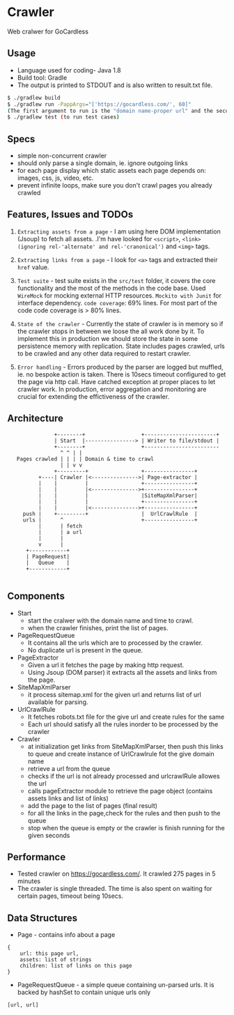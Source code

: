 # Crawler

Web cralwer for GoCardless


## Usage
- Language used for coding- Java 1.8
- Build tool: Gradle
- The output is printed to STDOUT and is also written to result.txt file.
```bash
$ ./gradlew build
$ ./gradlew run -PappArgs="['https://gocardless.com/', 60]"
(The first argument to run is the "domain name-proper url" and the second (here 60) is the "max time (in seconds) " the crawler should run. Since crawling takes lot of time we might want to run crawler only for some time)
$ ./gradlew test (to run test cases)
```

## Specs

- simple non-concurrent crawler
- should only parse a single domain, ie. ignore outgoing links
- for each page display which static assets each page depends on: images, css, js, video, etc.
- prevent infinite loops, make sure you don't crawl pages you already crawled

## Features, Issues and TODOs
1. `Extracting assets from a page` - I am using here DOM implementation (Jsoup) to fetch all assets. .I'm have looked for `<script>`, `<link> (ignoring rel-'alternate' and rel-'cranonical')` and `<img>` tags.

2. `Extracting links from a page` - I look for `<a>` tags and extracted their `href` value.

3. `Test suite` - test suite exists in the `src/test` folder, it covers the core functionality and
the most of the methods in the code base. Used `WireMock` for mocking external HTTP resources. `Mockito with Junit` for interface dependency. 
`code coverage`: 69% lines. For most part of the code code coverage is > 80% lines. 

4. `State of the crawler` - Currently the state of crawler is in memory so if the crawler stops in between we loose the all work done by it. To implement this in production we should store the state in some persistence memory with replication. State includes pages crawled, urls to be crawled and any other data required to restart crawler.

5. `Error handling` - Errors produced by the parser are logged but muffled, ie. no bespoke action is taken. There is 10secs timeout configured to get the page via http call. Have catched exception at proper places to let crawler work.
In production, error aggregation and monitoring are crucial for extending the
effictiveness of the crawler. 

## Architecture

```
               +--------+                  +-----------------------+
               | Start  |----------------> | Writer to file/stdout | 
               +--------+                  +------------------------
                 ^ ^ | |
   Pages crawled | | | | Domain & time to crawl
                 | | v v
               +---------+                 +----------------+
          +----| Crawler |<--------------->| Page-extractor |
          |    |         |                 +----------------+
          |    |         |<--------------->+----------------+
          |    |         |                 |SiteMapXmlParser|
          |    |         |                 +----------------+
          |    |         |<--------------->+----------------+
     push |    +---------+                 |  UrlCrawlRule  |                 
     urls |      ^                         +----------------+ 
          |      | fetch
          |      | a url
          |      |
          v      |
      +------------+         
      | PageRequest|         
      |   Queue    |
      +------------+        
                     
```

## Components

- Start
    - start the cralwer with the domain name and time to crawl.
    - when the crawler finishes, print the list of pages.
- PageRequestQueue
    - It contains all the urls which are to processed by the crawler.
    - No duplicate url is present in the queue.
- PageExtractor
    - Given a url it fetches the page by making http request.
    - Using Jsoup (DOM parser) it extracts all the assets and links from the page.
- SiteMapXmlParser
    - it process sitemap.xml for the given url and returns list of url available for parsing.
- UrlCrawlRule
    - It fetches robots.txt file for the give url and create rules for the same
    - Each url should satisfy all the rules inorder to be processed by the crawler
- Crawler
    - at initialization get links from SiteMapXmlParser, then push this links to queue and        create instance of UrlCrawlrule fot the give domain name
    - retrieve a url from the queue
    - checks if the url is not already processed and urlcrawlRule allowes the url
    - calls pageExtractor module to retrieve the page object (contains assets links and list of links)
    - add the page to the list of pages (final result)
    - for all the links in the page,check for the rules and then push to the queue
    - stop when the queue is empty or the crawler is finish running for the given seconds

## Performance
- Tested crawler on https://gocardless.com/. It crawled 275 pages in 5 minutes
- The crawler is single threaded. The time is also spent on waiting for certain pages, timeout being 10secs.

## Data Structures
- Page - contains info about a page
```
{
    url: this page url,
    assets: list of strings
    children: list of links on this page
}
```

- PageRequestQueue - a simple queue containing un-parsed urls. It is backed by hashSet to contain unique urls only
```
[url, url]
```

